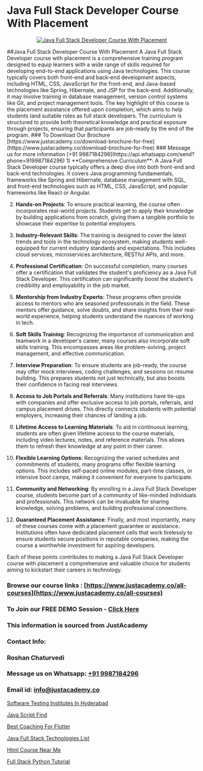 # Java Full Stack Developer Course With Placement

<p align="center">
  <a href="https://justacademy.co/program-detail/full-stack-web-development">
    <img src="https://justacademy.co/storage2/program_images/1704700371.webp" alt="Java Full Stack Developer Course With Placement">
  </a>
</p>
##Java Full Stack Developer Course With Placement
A Java Full Stack Developer course with placement is a comprehensive training program designed to equip learners with a wide range of skills required for developing end-to-end applications using Java technologies. This course typically covers both front-end and back-end development aspects, including HTML, CSS, JavaScript for the front-end, and Java-based technologies like Spring, Hibernate, and JSP for the back-end. Additionally, it may involve training in database management, version control systems like Git, and project management tools. The key highlight of this course is the placement assistance offered upon completion, which aims to help students land suitable roles as full stack developers. The curriculum is structured to provide both theoretical knowledge and practical exposure through projects, ensuring that participants are job-ready by the end of the program.
### To Download Our Brochure [https://www.justacademy.co/download-brochure-for-free](https://www.justacademy.co/download-brochure-for-free)
### Message us for more information [+91 9987184296](https://api.whatsapp.com/send?phone=919987184296)
1) **Comprehensive Curriculum**: A Java Full Stack Developer course typically offers a deep dive into both front-end and back-end technologies. It covers Java programming fundamentals, frameworks like Spring and Hibernate, database management with SQL, and front-end technologies such as HTML, CSS, JavaScript, and popular frameworks like React or Angular.

2) **Hands-on Projects**: To ensure practical learning, the course often incorporates real-world projects. Students get to apply their knowledge by building applications from scratch, giving them a tangible portfolio to showcase their expertise to potential employers.

3) **Industry-Relevant Skills**: The training is designed to cover the latest trends and tools in the technology ecosystem, making students well-equipped for current industry standards and expectations. This includes cloud services, microservices architecture, RESTful APIs, and more.

4) **Professional Certification**: On successful completion, many courses offer a certification that validates the student's proficiency as a Java Full Stack Developer. This certification can significantly boost the student's credibility and employability in the job market.

5) **Mentorship from Industry Experts**: These programs often provide access to mentors who are seasoned professionals in the field. These mentors offer guidance, solve doubts, and share insights from their real-world experience, helping students understand the nuances of working in tech.

6) **Soft Skills Training**: Recognizing the importance of communication and teamwork in a developer's career, many courses also incorporate soft skills training. This encompasses areas like problem-solving, project management, and effective communication.

7) **Interview Preparation**: To ensure students are job-ready, the course may offer mock interviews, coding challenges, and sessions on resume building. This prepares students not just technically, but also boosts their confidence in facing real interviews.

8) **Access to Job Portals and Referrals**: Many institutions have tie-ups with companies and offer exclusive access to job portals, referrals, and campus placement drives. This directly connects students with potential employers, increasing their chances of landing a job.

9) **Lifetime Access to Learning Materials**: To aid in continuous learning, students are often given lifetime access to the course materials, including video lectures, notes, and reference materials. This allows them to refresh their knowledge at any point in their career.

10) **Flexible Learning Options**: Recognizing the varied schedules and commitments of students, many programs offer flexible learning options. This includes self-paced online modules, part-time classes, or intensive boot camps, making it convenient for everyone to participate.

11) **Community and Networking**: By enrolling in a Java Full Stack Developer course, students become part of a community of like-minded individuals and professionals. This network can be invaluable for sharing knowledge, solving problems, and building professional connections.

12) **Guaranteed Placement Assistance**: Finally, and most importantly, many of these courses come with a placement guarantee or assistance. Institutions often have dedicated placement cells that work tirelessly to ensure students secure positions in reputable companies, making the course a worthwhile investment for aspiring developers.

Each of these points contributes to making a Java Full Stack Developer course with placement a comprehensive and valuable choice for students aiming to kickstart their careers in technology.

### Browse our course links : [https://www.justacademy.co/all-courses](https://www.justacademy.co/all-courses) 
### To Join our FREE DEMO Session - [Click Here](https://www.justacademy.co/register-for-course-demo)


### This information is sourced from JustAcademy
### Contact Info:
### Roshan Chaturvedi
### Message us on Whatsapp: [+91 9987184296](https://api.whatsapp.com/send?phone=919987184296)
### Email id: [info@justacademy.co](mailto:info@justacademy.co)
                
[Software Testing Institutes In Hyderabad](https://www.linkedin.com/pulse/software-testing-institutes-hyderabad-justacademy-delhi-pzdnc/)

[Java Script Find](https://www.linkedin.com/pulse/java-script-find-software-training-sunnyvale-tzozc?trackingId=gpZgBYxWrksXAGhwvWhMTw%3D%3D&lipi=urn%3Ali%3Apage%3Ad_flagship3_company_admin%3BuOGAPcWcQnScqXWa77%2Fzaw%3D%3D)

[Best Coaching For Flutter](https://medium.com/@AkashSingh2052/best-coaching-for-flutter-7c65f8409879)

[Java Full Stack Technologies List](https://medium.com/@roneet705/java-full-stack-technologies-list-eef40a45f17c)

[Html Course Near Me](https://justacademyin.github.io/justacademy/html-course-near-me)

[Full Stack Python Tutorial](https://justacademyin.github.io/Articles/Full-Stack-Python-Tutorial)

